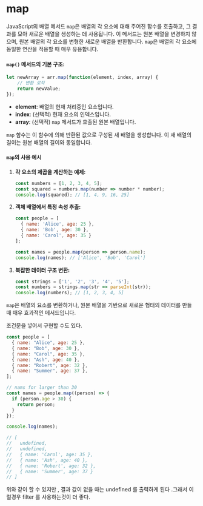 # map

JavaScript의 배열 메서드 `map`은 배열의 각 요소에 대해 주어진 함수를 호출하고, 그 결과를 모아 새로운 배열을 생성하는 데 사용됩니다. 이 메서드는 원본 배열을 변경하지 않으며, 원본 배열의 각 요소를 변형한 새로운 배열을 반환합니다. `map`은 배열의 각 요소에 동일한 연산을 적용할 때 매우 유용합니다.

#### `map()` 메서드의 기본 구조:

```javascript
let newArray = arr.map(function(element, index, array) {
    // 변환 로직
    return newValue;
});
```

* **element**: 배열의 현재 처리중인 요소입니다.
* **index**: (선택적) 현재 요소의 인덱스입니다.
* **array**: (선택적) `map` 메서드가 호출된 원본 배열입니다.

`map` 함수는 이 함수에 의해 반환된 값으로 구성된 새 배열을 생성합니다. 이 새 배열의 길이는 원본 배열의 길이와 동일합니다.

#### `map`의 사용 예시

1.  **각 요소의 제곱을 계산하는 예제:**

    ```javascript
    const numbers = [1, 2, 3, 4, 5];
    const squared = numbers.map(number => number * number);
    console.log(squared); // [1, 4, 9, 16, 25]
    ```
2.  **객체 배열에서 특정 속성 추출:**

    ```javascript
    const people = [
      { name: 'Alice', age: 25 },
      { name: 'Bob', age: 30 },
      { name: 'Carol', age: 35 }
    ];

    const names = people.map(person => person.name);
    console.log(names); // ['Alice', 'Bob', 'Carol']
    ```
3.  **복잡한 데이터 구조 변환:**

    ```javascript
    const strings = ['1', '2', '3', '4', '5'];
    const numbers = strings.map(str => parseInt(str));
    console.log(numbers); // [1, 2, 3, 4, 5]
    ```

`map`은 배열의 요소를 변환하거나, 원본 배열을 기반으로 새로운 형태의 데이터를 만들 때 매우 효과적인 메서드입니다.

조건문을 넣어서 구현할 수도 있다.

```javascript
const people = [
  { name: "Alice", age: 25 },
  { name: "Bob", age: 30 },
  { name: "Carol", age: 35 },
  { name: "Ash", age: 40 },
  { name: "Robert", age: 32 },
  { name: "Summer", age: 37 },
];

// nams for larger than 30
const names = people.map((person) => {
  if (person.age > 30) {
    return person;
  }
});

console.log(names);

// [
//   undefined,
//   undefined,
//   { name: 'Carol', age: 35 },
//   { name: 'Ash', age: 40 },
//   { name: 'Robert', age: 32 },
//   { name: 'Summer', age: 37 }
// ]
```

위와 같이 할 수 있지만 , 결과 값이 없을 때는 undefined 를 출력하게 된다 .그래서 이럴경우 filter 를 사용하는것이 더 좋다.

